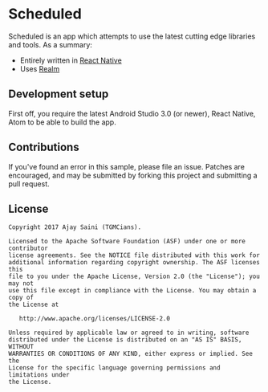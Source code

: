 # Scheduled

Scheduled is an app which attempts to use the latest cutting edge libraries and tools. As a summary:

 * Entirely written in [React Native](https://facebook.github.io/react-native/)
 * Uses [Realm](https://realm.io/)

## Development setup

First off, you require the latest Android Studio 3.0 (or newer), React Native, Atom to be able to build the app.

## Contributions

If you've found an error in this sample, please file an issue. Patches are encouraged, and may be submitted by forking this project and
submitting a pull request.

## License

```
Copyright 2017 Ajay Saini (TGMCians).

Licensed to the Apache Software Foundation (ASF) under one or more contributor
license agreements. See the NOTICE file distributed with this work for
additional information regarding copyright ownership. The ASF licenses this
file to you under the Apache License, Version 2.0 (the "License"); you may not
use this file except in compliance with the License. You may obtain a copy of
the License at

   http://www.apache.org/licenses/LICENSE-2.0

Unless required by applicable law or agreed to in writing, software
distributed under the License is distributed on an "AS IS" BASIS, WITHOUT
WARRANTIES OR CONDITIONS OF ANY KIND, either express or implied. See the
License for the specific language governing permissions and limitations under
the License.
```

